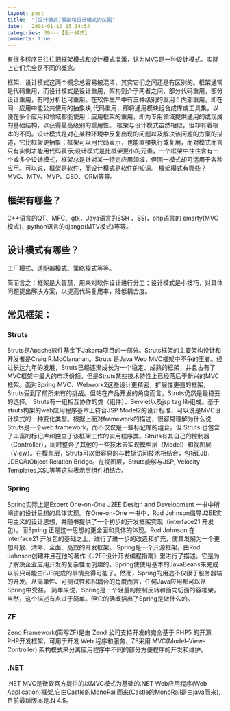 ```yaml
---
layout: post
title:  "[设计模式]框架和设计模式的区别"
date:   2001-01-10 15:14:54
categories: 39---【设计模式】
comments: true
---
```


有很多程序员往往把框架模式和设计模式混淆，认为MVC是一种设计模式。实际上它们完全是不同的概念。

框架、设计模式这两个概念总容易被混淆，其实它们之间还是有区别的。框架通常是代码重用，而设计模式是设计重用，架构则介于两者之间，部分代码重用，部分设计重用，有时分析也可重用。在软件生产中有三种级别的重用：内部重用，即在同一应用中能公共使用的抽象块;代码重用，即将通用模块组合成库或工具集，以便在多个应用和领域都能使用；应用框架的重用，即为专用领域提供通用的或现成的基础结构，以获得最高级别的重用性。
框架与设计模式虽然相似，但却有着根本的不同。设计模式是对在某种环境中反复出现的问题以及解决该问题的方案的描述，它比框架更抽象；框架可以用代码表示，也能直接执行或复用，而对模式而言只有实例才能用代码表示;设计模式是比框架更小的元素，一个框架中往往含有一个或多个设计模式，框架总是针对某一特定应用领域，但同一模式却可适用于各种应用。可以说，框架是软件，而设计模式是软件的知识。
框架模式有哪些？
MVC、MTV、MVP、CBD、ORM等等。

## 框架有哪些？
C++语言的QT、MFC、gtk，Java语言的SSH 、SSI，php语言的 smarty(MVC模式)，python语言的django(MTV模式)等等。

## 设计模式有哪些？
工厂模式、适配器模式、策略模式等等。

简而言之：框架是大智慧，用来对软件设计进行分工；设计模式是小技巧，对具体问题提出解决方案，以提高代码复用率，降低耦合度。

## 常见框架：

### Struts

Struts是Apache软件基金下Jakarta项目的一部分。Struts框架的主要架构设计和开发者是Craig R.McClanahan。Struts 是Java Web MVC框架中不争的王者。经过长达九年的发展，Struts已经逐渐成长为一个稳定、成熟的框架，并且占有了MVC框架中最大的市场份额。但是Struts某些技术特性上已经落后于新兴的MVC框架。面对Spring MVC、Webwork2这些设计更精密，扩展性更强的框架，Struts受到了前所未有的挑战。但站在产品开发的角度而言，Struts仍然是最稳妥的选择。
Struts有一组相互协作的类（组件）、Servlet以及jsp tag lib组成。基于struts构架的web应用程序基本上符合JSP Model2的设计标准，可以说是MVC设计模式的一种变化类型。根据上面对framework的描述，很容易理解为什么说Struts是一个web framework，而不仅仅是一些标记库的组合。但 Struts 也包含了丰富的标记库和独立于该框架工作的实用程序类。Struts有其自己的控制器（Controller），同时整合了其他的一些技术去实现模型层（Model）和视图层（View）。在模型层，Struts可以很容易的与数据访问技术相结合，包括EJB，JDBC和Object Relation Bridge。在视图层，Struts能够与JSP, Velocity Templates,XSL等等这些表示层组件相结合。

### Spring

Spring实际上是Expert One-on-One J2EE Design and Development 一书中所阐述的设计思想的具体实现。在One-on-One 一书中，Rod Johnson倡导J2EE实用主义的设计思想，并随书提供了一个初步的开发框架实现（interface21 开发包）。而Spring 正是这一思想的更全面和具体的体现。Rod Johnson 在interface21 开发包的基础之上，进行了进一步的改造和扩充，使其发展为一个更加开放、清晰、全面、高效的开发框架。
Spring是一个开源框架，由Rod Johnson创建并且在他的著作《J2EE设计开发编程指南》里进行了描述。它是为了解决企业应用开发的复杂性而创建的。Spring使使用基本的JavaBeans来完成以前只可能由EJB完成的事情变得可能了。然而，Spring的用途不仅限于服务器端的开发。从简单性、可测试性和松耦合的角度而言，任何Java应用都可以从Spring中受益。
简单来说，Spring是一个轻量的控制反转和面向切面的容框架。当然，这个描述有点过于简单。但它的确概括出了Spring是做什么的。

### ZF

Zend Framework(简写ZF)是由 Zend 公司支持开发的完全基于 PHP5 的开源PHP开发框架，可用于开发 Web 程序和服务，ZF采用 MVC(Model–View-Controller) 架构模式来分离应用程序中不同的部分方便程序的开发和维护。

### .NET

.NET MVC是微软官方提供的以MVC模式为基础的.NET Web应用程序(Web Application)框架,它由Castle的MonoRail而来(Castle的MonoRail是由java而来),目前最新版本是.N 4.5。